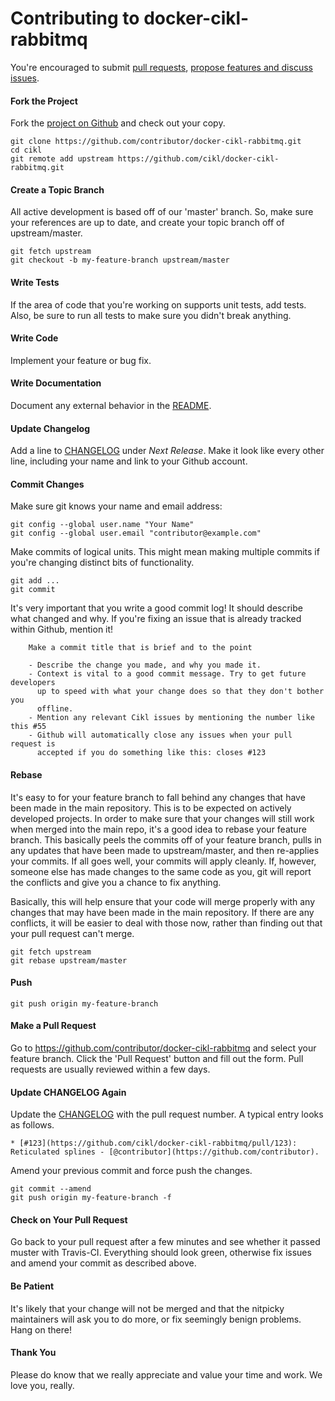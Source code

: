 Contributing to docker-cikl-rabbitmq
============================

You're encouraged to submit [pull requests](https://github.com/cikl/docker-cikl-rabbitmq/pulls), [propose features and discuss issues](https://github.com/cikl/docker-cikl-rabbitmq/issues).

#### Fork the Project

Fork the [project on Github](https://github.com/cikl/docker-cikl-rabbitmq) and check out your copy.

```
git clone https://github.com/contributor/docker-cikl-rabbitmq.git
cd cikl
git remote add upstream https://github.com/cikl/docker-cikl-rabbitmq.git
```

#### Create a Topic Branch

All active development is based off of our 'master' branch. So, make sure your references are up to date, and create your topic branch off of upstream/master.

```
git fetch upstream
git checkout -b my-feature-branch upstream/master
```

#### Write Tests

If the area of code that you're working on supports unit tests, add tests. 
Also, be sure to run all tests to make sure you didn't break anything.

#### Write Code

Implement your feature or bug fix.

#### Write Documentation

Document any external behavior in the [README](README.md).

#### Update Changelog

Add a line to [CHANGELOG](CHANGELOG.md) under *Next Release*. Make it look like every other line, including your name and link to your Github account.

#### Commit Changes

Make sure git knows your name and email address:

```
git config --global user.name "Your Name"
git config --global user.email "contributor@example.com"
```

Make commits of logical units. This might mean making multiple commits if you're changing distinct bits of functionality. 
```
git add ...
git commit
```

It's very important that you write a good commit log! It should describe what changed and why. If you're fixing an issue that is already tracked within Github, mention it!

````
    Make a commit title that is brief and to the point

    - Describe the change you made, and why you made it.
    - Context is vital to a good commit message. Try to get future developers
      up to speed with what your change does so that they don't bother you
      offline. 
    - Mention any relevant Cikl issues by mentioning the number like this #55 
    - Github will automatically close any issues when your pull request is
      accepted if you do something like this: closes #123

````

#### Rebase

It's easy to for your feature branch to fall behind any changes that have been made in the main repository. This is to be expected on actively developed projects.
In order to make sure that your changes will still work when merged into the main repo, it's a good idea to rebase your feature branch. This basically peels the commits off of your feature branch, pulls in any updates that have been made to upstream/master, and then re-applies your commits. If all goes well, your commits will apply cleanly. If, however, someone else has made changes to the same code as you, git will report the conflicts and give you a chance to fix anything. 

Basically, this will help ensure that your code will merge properly with any changes that may have been made in the main repository. If there are any conflicts, it will be easier to deal with those now, rather than finding out that your pull request can't merge.

```
git fetch upstream
git rebase upstream/master
```

#### Push

```
git push origin my-feature-branch
```

#### Make a Pull Request

Go to https://github.com/contributor/docker-cikl-rabbitmq and select your feature branch. Click the 'Pull Request' button and fill out the form. Pull requests are usually reviewed within a few days.

#### Update CHANGELOG Again

Update the [CHANGELOG](CHANGELOG.md) with the pull request number. A typical entry looks as follows.

```
* [#123](https://github.com/cikl/docker-cikl-rabbitmq/pull/123): Reticulated splines - [@contributor](https://github.com/contributor).
```

Amend your previous commit and force push the changes.

```
git commit --amend
git push origin my-feature-branch -f
```

#### Check on Your Pull Request

Go back to your pull request after a few minutes and see whether it passed muster with Travis-CI. Everything should look green, otherwise fix issues and amend your commit as described above.

#### Be Patient

It's likely that your change will not be merged and that the nitpicky maintainers will ask you to do more, or fix seemingly benign problems. Hang on there!

#### Thank You

Please do know that we really appreciate and value your time and work. We love you, really.

